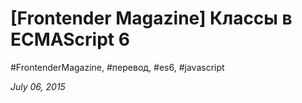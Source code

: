 # [Frontender Magazine] Классы в ECMAScript 6

#FrontenderMagazine, #перевод, #es6, #javascript

_July 06, 2015_

<script type="text/javascript">
	(function () {
		window.location.href = 'http://frontender.info/es6-classes-final/';
	})(window);
</script>